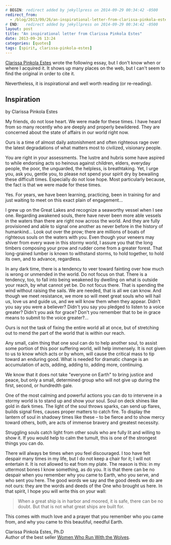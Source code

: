 ```yaml
---
# BEGIN: redirect added by jekyllpress on 2014-09-29 00:34:42 -0500
redirect_from:
  - /blog/2013/09/26/an-inspirational-letter-from-clarissa-pinkola-estes/
# END:   redirect added by jekyllpress on 2014-09-29 00:34:42 -0500
layout: post
title: "An inspirational letter from Clarissa Pinkola Estes"
date: 2013-09-26 13:24
categories: [quotes]
tags: [spirit, clarissa-pinkola-estes]
---
```

[Clarissa Pinkola Estes](http://www.clarissapinkolaestes.com/) wrote
the following essay, but I don't know when or where I acquired it. It
shows up many places on the web, but I can't seem to find the original
in order to cite it.

Nevertheless, it is inspirational and well worth reading (or
re-reading).

## Inspiration

by Clarissa Pinkola Estes

My friends, do not lose heart. We were made for these times. I have
heard from so many recently who are deeply and properly
bewildered. They are concerned about the state of affairs in our world
right now.

Ours is a time of almost daily astonishment and often righteous rage
over the latest degradations of what matters most to civilized,
visionary people.

You are right in your assessments. The lustre and hubris some have
aspired to while endorsing acts so heinous against children, elders,
everyday people, the poor, the unguarded, the helpless, is
breathtaking. Yet, I urge you, ask you, gentle you, to please not
spend your spirit dry by bewailing these difficult times. Especially
do not lose hope. Most particularly because, the fact is that we were
made for these times.

Yes. For years, we have been learning, practicing, been in training
for and just waiting to meet on this exact plain of engagement...

I grew up on the Great Lakes and recognize a seaworthy vessel when I
see one. Regarding awakened souls, there have never been more able
vessels in the waters than there are right now across the world. And
they are fully provisioned and able to signal one another as never
before in the history of humankind... Look out over the prow; there
are millions of boats of righteous souls on the waters with you. Even
though your veneers may shiver from every wave in this stormy world, I
assure you that the long timbers composing your prow and rudder come
from a greater forest. That long-grained lumber is known to withstand
storms, to hold together, to hold its own, and to advance, regardless.

In any dark time, there is a tendency to veer toward fainting over how
much is wrong or unmended in the world. Do not focus on that. There is
a tendency, too, to fall into being weakened by dwelling on what is
outside your reach, by what cannot yet be. Do not focus there. That is
spending the wind without raising the sails. We are needed, that is
all we can know. And though we meet resistance, we more so will meet
great souls who will hail us, love us and guide us, and we will know
them when they appear. Didn't you say you were a believer?  Didn't you
say you pledged to listen to a voice greater?  Didn't you ask for
grace?  Don't you remember that to be in grace means to submit to the
voice greater?...

Ours is not the task of fixing the entire world all at once, but of
stretching out to mend the part of the world that is within our reach.

Any small, calm thing that one soul can do to help another soul, to
assist some portion of this poor suffering world, will help
immensely. It is not given to us to know which acts or by whom, will
cause the critical mass to tip toward an enduring good. What is needed
for dramatic change is an accumulation of acts, adding, adding to,
adding more, continuing.

We know that it does not take "everyone on Earth" to bring justice and
peace, but only a small, determined group who will not give up during
the first, second, or hundredth gale.

One of the most calming and powerful actions you can do to intervene
in a stormy world is to stand up and show your soul. Soul on deck
shines like gold in dark times. The light of the soul throws sparks,
can send up flares, builds signal fires, causes proper matters to
catch fire. To display the lantern of soul in shadowy times like these
&ndash; to be fierce and to show mercy toward others, both, are acts of
immense bravery and greatest necessity.

Struggling souls catch light from other souls who are fully lit and
willing to show it. If you would help to calm the tumult, this is one
of the strongest things you can do.

There will always be times when you feel discouraged. I too have felt
despair many times in my life, but I do not keep a chair for it; I
will not entertain it. It is not allowed to eat from my plate. The
reason is this: in my uttermost bones I know something, as do you. It
is that there can be no despair when you remember why you came to
Earth, who you serve, and who sent you here. The good words we say and
the good deeds we do are not ours: they are the words and deeds of the
One who brought us here. In that spirit, I hope you will write this on
your wall:

> When a great ship is in harbor and moored, it is safe, there can be
  no doubt. But that is not what great ships are built for.

This comes with much love and a prayer that you remember who you came
from, and why you came to this beautiful, needful Earth.

Clarissa Pinkola Estes, Ph.D  
Author of the best seller
[Women Who Run With the Wolves](http://www.goodreads.com/book/show/241823.Women_Who_Run_With_the_Wolves).
